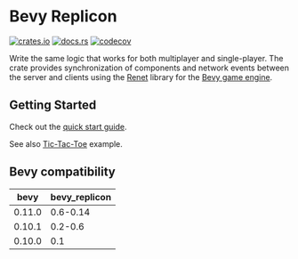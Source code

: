 # Bevy Replicon

[![crates.io](https://img.shields.io/crates/v/bevy_replicon)](https://crates.io/crates/bevy_replicon)
[![docs.rs](https://docs.rs/bevy_replicon/badge.svg)](https://docs.rs/bevy_replicon)
[![codecov](https://codecov.io/gh/lifescapegame/bevy_replicon/branch/master/graph/badge.svg?token=N1G28NQB1L)](https://codecov.io/gh/lifescapegame/bevy_replicon)

Write the same logic that works for both multiplayer and single-player. The crate provides synchronization of components and network events between the server and clients using the [Renet](https://github.com/lucaspoffo/renet) library for the [Bevy game engine](https://bevyengine.org).

## Getting Started

Check out the [quick start guide](https://docs.rs/bevy_replicon/latest/bevy_replicon).

See also [Tic-Tac-Toe](https://github.com/lifescapegame/bevy_replicon/tree/master/examples/tic_tac_toe.rs) example.


## Bevy compatibility

| bevy   | bevy_replicon |
|--------|---------------|
| 0.11.0 | 0.6-0.14      |
| 0.10.1 | 0.2-0.6       |
| 0.10.0 | 0.1           |
